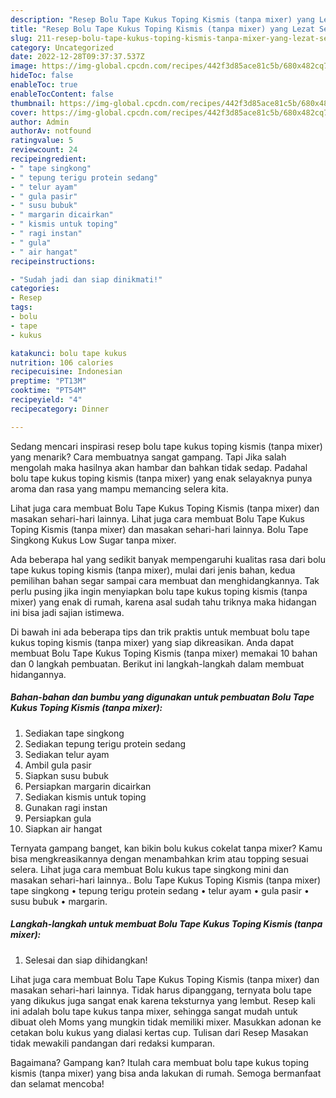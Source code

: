 ```yaml
---
description: "Resep Bolu Tape Kukus Toping Kismis (tanpa mixer) yang Lezat Sekali , Enak"
title: "Resep Bolu Tape Kukus Toping Kismis (tanpa mixer) yang Lezat Sekali , Enak"
slug: 211-resep-bolu-tape-kukus-toping-kismis-tanpa-mixer-yang-lezat-sekali-enak
category: Uncategorized
date: 2022-12-28T09:37:37.537Z
image: https://img-global.cpcdn.com/recipes/442f3d85ace81c5b/680x482cq70/bolu-tape-kukus-toping-kismis-tanpa-mixer-foto-resep-utama.jpg
hideToc: false
enableToc: true
enableTocContent: false
thumbnail: https://img-global.cpcdn.com/recipes/442f3d85ace81c5b/680x482cq70/bolu-tape-kukus-toping-kismis-tanpa-mixer-foto-resep-utama.jpg
cover: https://img-global.cpcdn.com/recipes/442f3d85ace81c5b/680x482cq70/bolu-tape-kukus-toping-kismis-tanpa-mixer-foto-resep-utama.jpg
author: Admin
authorAv: notfound
ratingvalue: 5
reviewcount: 24
recipeingredient:
- " tape singkong"
- " tepung terigu protein sedang"
- " telur ayam"
- " gula pasir"
- " susu bubuk"
- " margarin dicairkan"
- " kismis untuk toping"
- " ragi instan"
- " gula"
- " air hangat"
recipeinstructions:

- "Sudah jadi dan siap dinikmati!"
categories:
- Resep
tags:
- bolu
- tape
- kukus

katakunci: bolu tape kukus 
nutrition: 106 calories
recipecuisine: Indonesian
preptime: "PT13M"
cooktime: "PT54M"
recipeyield: "4"
recipecategory: Dinner

---
```



Sedang mencari inspirasi resep bolu tape kukus toping kismis (tanpa mixer) yang menarik? Cara membuatnya sangat gampang. Tapi Jika salah mengolah maka hasilnya akan hambar dan bahkan tidak sedap. Padahal bolu tape kukus toping kismis (tanpa mixer) yang enak selayaknya punya aroma dan rasa yang mampu memancing selera kita.


Lihat juga cara membuat Bolu Tape Kukus Toping Kismis (tanpa mixer) dan masakan sehari-hari lainnya. Lihat juga cara membuat Bolu Tape Kukus Toping Kismis (tanpa mixer) dan masakan sehari-hari lainnya. Bolu Tape Singkong Kukus Low Sugar tanpa mixer.

Ada beberapa hal yang sedikit banyak mempengaruhi kualitas rasa dari bolu tape kukus toping kismis (tanpa mixer), mulai dari jenis bahan, kedua pemilihan bahan segar sampai cara membuat dan menghidangkannya. Tak perlu pusing jika ingin menyiapkan bolu tape kukus toping kismis (tanpa mixer) yang enak di rumah, karena asal sudah tahu triknya maka hidangan ini bisa jadi sajian istimewa.


Di bawah ini ada beberapa tips dan trik praktis untuk membuat bolu tape kukus toping kismis (tanpa mixer) yang siap dikreasikan. Anda dapat membuat Bolu Tape Kukus Toping Kismis (tanpa mixer) memakai 10 bahan dan 0 langkah pembuatan. Berikut ini langkah-langkah dalam membuat hidangannya.

<!--inarticleads1-->

##### Bahan-bahan dan bumbu yang digunakan untuk pembuatan Bolu Tape Kukus Toping Kismis (tanpa mixer):

1. Sediakan  tape singkong
1. Sediakan  tepung terigu protein sedang
1. Sediakan  telur ayam
1. Ambil  gula pasir
1. Siapkan  susu bubuk
1. Persiapkan  margarin dicairkan
1. Sediakan  kismis untuk toping
1. Gunakan  ragi instan
1. Persiapkan  gula
1. Siapkan  air hangat


Ternyata gampang banget, kan bikin bolu kukus cokelat tanpa mixer? Kamu bisa mengkreasikannya dengan menambahkan krim atau topping sesuai selera. Lihat juga cara membuat Bolu kukus tape singkong mini dan masakan sehari-hari lainnya.. Bolu Tape Kukus Toping Kismis (tanpa mixer) tape singkong • tepung terigu protein sedang • telur ayam • gula pasir • susu bubuk • margarin. 

<!--inarticleads2-->

##### Langkah-langkah untuk membuat Bolu Tape Kukus Toping Kismis (tanpa mixer):


1. Selesai dan siap dihidangkan!

Lihat juga cara membuat Bolu Tape Kukus Toping Kismis (tanpa mixer) dan masakan sehari-hari lainnya. Tidak harus dipanggang, ternyata bolu tape yang dikukus juga sangat enak karena teksturnya yang lembut. Resep kali ini adalah bolu tape kukus tanpa mixer, sehingga sangat mudah untuk dibuat oleh Moms yang mungkin tidak memiliki mixer. Masukkan adonan ke cetakan bolu kukus yang dialasi kertas cup. Tulisan dari Resep Masakan tidak mewakili pandangan dari redaksi kumparan. 

Bagaimana? Gampang kan? Itulah cara membuat bolu tape kukus toping kismis (tanpa mixer) yang bisa anda lakukan di rumah. Semoga bermanfaat dan selamat mencoba!
